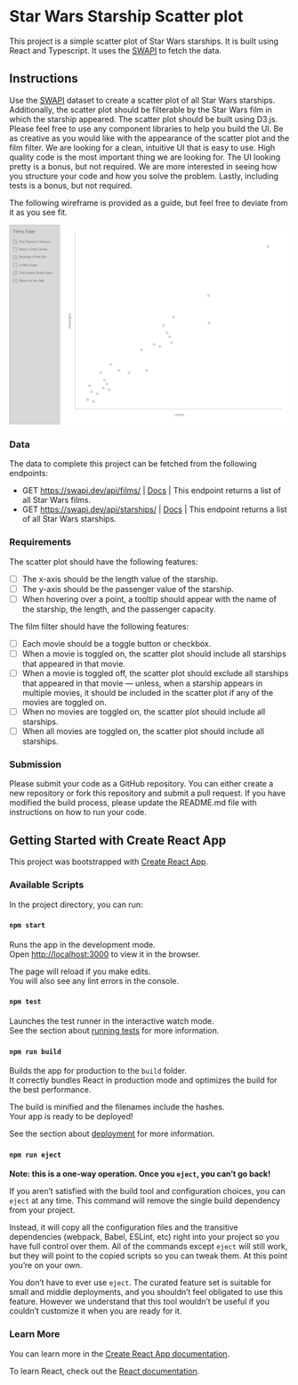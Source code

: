 # Star Wars Starship Scatter plot

This project is a simple scatter plot of Star Wars starships. It is built using React and Typescript. It uses the [SWAPI](https://swapi.dev/) to fetch the data.

## Instructions

Use the [SWAPI](https://swapi.dev/) dataset to create a scatter plot of all Star Wars starships. Additionally, the scatter plot should be filterable by the Star Wars film in which the starship appeared.
The scatter plot should be built using D3.js. Please feel free to use any component libraries to help you build the UI.
Be as creative as you would like with the appearance of the scatter plot and the film filter. We are looking for a clean, intuitive UI that is easy to use.
High quality code is the most important thing we are looking for.
The UI looking pretty is a bonus, but not required. We are more interested in seeing how you structure your code and how you solve the problem.
Lastly, including tests is a bonus, but not required.

The following wireframe is provided as a guide, but feel free to deviate from it as you see fit.

![Wireframe](./sw-starship-scatter-plot-wireframe.png)

### Data

The data to complete this project can be fetched from the following endpoints:
- GET https://swapi.dev/api/films/ | [Docs](https://swapi.dev/documentation#films) | This endpoint returns a list of all Star Wars films.
- GET https://swapi.dev/api/starships/ | [Docs](https://swapi.dev/documentation#starships) | This endpoint returns a list of all Star Wars starships.

### Requirements

The scatter plot should have the following features:
- [ ] The x-axis should be the length value of the starship.
- [ ] The y-axis should be the passenger value of the starship.
- [ ] When hovering over a point, a tooltip should appear with the name of the starship, the length, and the passenger capacity.

The film filter should have the following features:
- [ ] Each movie should be a toggle button or checkbox.
- [ ] When a movie is toggled on, the scatter plot should include all starships that appeared in that movie.
- [ ] When a movie is toggled off, the scatter plot should exclude all starships that appeared in that movie — unless, when a starship appears in multiple movies, it should be included in the scatter plot if any of the movies are toggled on.
- [ ] When no movies are toggled on, the scatter plot should include all starships.
- [ ] When all movies are toggled on, the scatter plot should include all starships.

### Submission

Please submit your code as a GitHub repository. You can either create a new repository or fork this repository and submit a pull request. If you have modified the build process, please update the README.md file with instructions on how to run your code.

## Getting Started with Create React App

This project was bootstrapped with [Create React App](https://github.com/facebook/create-react-app).

### Available Scripts

In the project directory, you can run:

#### `npm start`

Runs the app in the development mode.\
Open [http://localhost:3000](http://localhost:3000) to view it in the browser.

The page will reload if you make edits.\
You will also see any lint errors in the console.

#### `npm test`

Launches the test runner in the interactive watch mode.\
See the section about [running tests](https://facebook.github.io/create-react-app/docs/running-tests) for more information.

#### `npm run build`

Builds the app for production to the `build` folder.\
It correctly bundles React in production mode and optimizes the build for the best performance.

The build is minified and the filenames include the hashes.\
Your app is ready to be deployed!

See the section about [deployment](https://facebook.github.io/create-react-app/docs/deployment) for more information.

#### `npm run eject`

**Note: this is a one-way operation. Once you `eject`, you can’t go back!**

If you aren’t satisfied with the build tool and configuration choices, you can `eject` at any time. This command will remove the single build dependency from your project.

Instead, it will copy all the configuration files and the transitive dependencies (webpack, Babel, ESLint, etc) right into your project so you have full control over them. All of the commands except `eject` will still work, but they will point to the copied scripts so you can tweak them. At this point you’re on your own.

You don’t have to ever use `eject`. The curated feature set is suitable for small and middle deployments, and you shouldn’t feel obligated to use this feature. However we understand that this tool wouldn’t be useful if you couldn’t customize it when you are ready for it.

### Learn More

You can learn more in the [Create React App documentation](https://facebook.github.io/create-react-app/docs/getting-started).

To learn React, check out the [React documentation](https://reactjs.org/).
